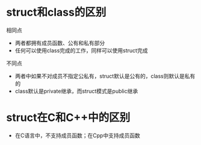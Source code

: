 # struct和class的区别

相同点

- 两者都拥有成员函数、公有和私有部分 
- 任何可以使用class完成的工作，同样可以使用struct完成



不同点

- 两者中如果不对成员不指定公私有，struct默认是公有的，class则默认是私有的
- class默认是private继承，而struct模式是public继承





# struct在C和C++中的区别

- 在C语言中，不支持成员函数；在Cpp中支持成员函数